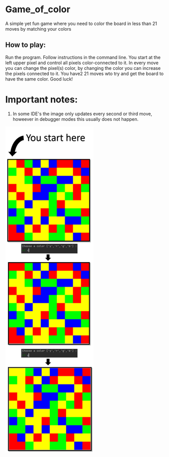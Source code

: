 # Game_of_color
A simple yet fun game where you need to color the board in less than 21 moves by matching your colors

## How to play: 
Run the program.
Follow instructions in the command line.
You start at the left upper pixel and control all pixels color-connected to it. 
In every move you can change the pixel(s) color, by changing the color you can increase the pixels connected to it.
You have2 21 moves wto try and get the board to have the same color.
Good luck! 

# Important notes: 
1. In some IDE's the image only updates every second or third move, howeever in debugger modes this usually does not happen.

![Game_examples](https://github.com/Eyal-Bahar/Game_of_color/blob/main/Picture1.png?raw=true)

